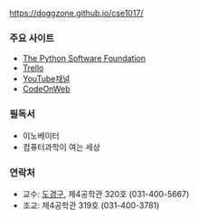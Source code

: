 https://doggzone.github.io/cse1017/

### 주요 사이트

- [The Python Software Foundation](https://www.python.org/)
- [Trello]()
- [YouTube채널]()
- [CodeOnWeb]()

### 필독서

- 이노베이터
- 컴퓨터과학이 여는 세상



### 연락처

-	교수: [도경구](http://softopians.github.io/doggzone), 제4공학관 320호 (031-400-5667)
-	조교: 제4공학관 319호 (031-400-3781)
